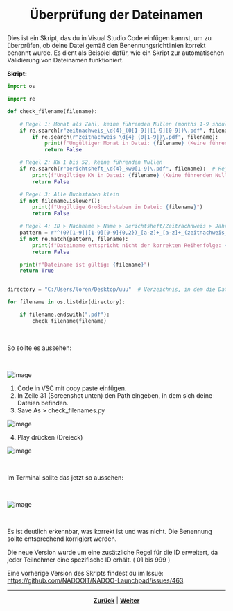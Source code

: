 # <p align="center">Überprüfung der Dateinamen</p>

Dies ist ein Skript, das du in Visual Studio Code einfügen kannst, um zu überprüfen, ob deine Datei gemäß den Benennungsrichtlinien korrekt benannt wurde. Es dient als Beispiel dafür, wie ein Skript zur automatischen Validierung von Dateinamen funktioniert.

**Skript:**

```python
import os

import re

def check_filename(filename):

    # Regel 1: Monat als Zahl, keine führenden Nullen (months 1-9 should not have leading zeros)
    if re.search(r"zeitnachweis_\d{4}_(0[1-9]|[1-9][0-9])\.pdf", filename):
        if re.search(r"zeitnachweis_\d{4}_(0[1-9])\.pdf", filename):
            print(f"Ungültiger Monat in Datei: {filename} (Keine führenden Nullen erlaubt)")
            return False

    # Regel 2: KW 1 bis 52, keine führenden Nullen
    if re.search(r"berichtsheft_\d{4}_kw0[1-9]\.pdf", filename):  # Reject weeks with leading zero
        print(f"Ungültige KW in Datei: {filename} (Keine führenden Nullen erlaubt)")
        return False

    # Regel 3: Alle Buchstaben klein
    if not filename.islower():
        print(f"Ungültige Großbuchstaben in Datei: {filename}")
        return False

    # Regel 4: ID > Nachname > Name > Berichtsheft/Zeitrachnweis > Jahr > KW/Monat
    pattern = r"^(0?[1-9]|[1-9][0-9]{0,2})_[a-z]+_[a-z]+_(zeitnachweis_\d{4}_([1-9]|1[0-2])|berichtsheft_\d{4}_kw[1-5]?[0-9])\.pdf$"
    if not re.match(pattern, filename):
        print(f"Dateiname entspricht nicht der korrekten Reihenfolge: {filename}")
        return False

    print(f"Dateiname ist gültig: {filename}")
    return True


directory = "C:/Users/loren/Desktop/uuu"  # Verzeichnis, in dem die Dateien sind

for filename in os.listdir(directory):

    if filename.endswith(".pdf"):
        check_filename(filename)
```
<br>

So sollte es aussehen:

<br>

![image](https://github.com/user-attachments/assets/ac00367f-542f-48ca-80ef-7af5ef06cc0d)

1. Code in VSC mit copy paste einfügen.
2. In Zeile 31 (Screenshot unten) den Path eingeben, in dem sich deine Dateien befinden.
3. Save As > check_filenames.py

![image](https://github.com/user-attachments/assets/5950250a-443e-4cd2-87e2-b8e4c36b45fd)

4. Play drücken (Dreieck)

![image](https://github.com/user-attachments/assets/985e8e4d-6826-44f9-9d5a-23fcb74f3930)

<br> 

Im Terminal sollte das jetzt so aussehen:

<br>

![image](https://github.com/user-attachments/assets/3ee0c843-075b-4fe5-ab45-ec3f27257491)

<br>

Es ist deutlich erkennbar, was korrekt ist und was nicht. Die Benennung sollte entsprechend korrigiert werden.

Die neue Version wurde um eine zusätzliche Regel für die ID erweitert, da jeder Teilnehmer eine spezifische ID erhält. ( 01 bis 999 )

Eine vorherige Version des Skripts findest du im Issue:
https://github.com/NADOOIT/NADOO-Launchpad/issues/463.

---

<p align="center">
<a href="/docs/01-organisation/02-zeit_und_ausbildungsnachweise/02-dateibenennung/README.md"><strong>Zurück</strong></a> | <a href="/docs/01-organisation/03-arbeits_und_pausenzeiten/README.md"><strong>Weiter</strong></a>
</p>
